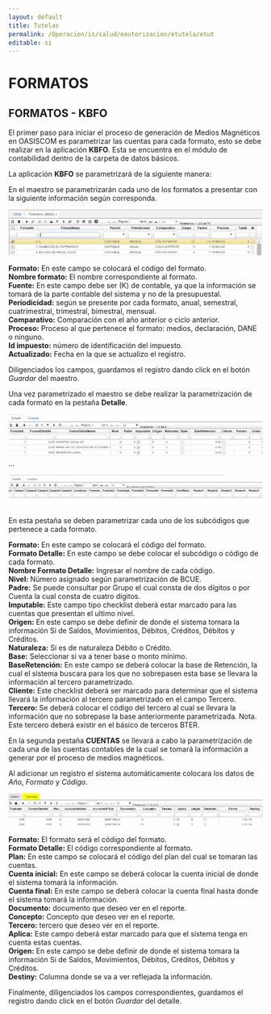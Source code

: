 ```yaml
---
layout: default
title: Tutelas
permalink: /Operacion/is/salud/eautorizacion/etutela/etut
editable: si
---
```


# FORMATOS

## FORMATOS - KBFO

El primer paso para iniciar el proceso de generación de Medios Magnéticos en OASISCOM es parametrizar las cuentas para cada formato, esto se debe realizar en la aplicación **KBFO**. Esta se encuentra en el módulo de contabilidad dentro de la carpeta de datos básicos.

La aplicación **KBFO** se parametrizará de la siguiente manera:

En el maestro se parametrizarán cada uno de los formatos a presentar con la siguiente información según corresponda.

![](KBFO1.png)

**Formato:** En este campo se colocará el código del formato.  
**Nombre formato:** El nombre correspondiente al formato.  
**Fuente:** En este campo debe ser (K) de contable, ya que la información se tomará de la parte contable del sistema y no de la presupuestal.  
**Periodicidad:** según se presente por cada formato, anual, semestral, cuatrimestral, trimestral, bimestral, mensual.  
**Comparativo:** Comparación con el año anterior o ciclo anterior.  
**Proceso:** Proceso al que pertenece el formato: medios, declaración, DANE o ninguno.  
**Id impuesto:** número de identificación del impuesto.  
**Actualizado:** Fecha en la que se actualizo el registro.  

Diligenciados los campos, guardamos el registro dando click en el botón _Guardar_ del maestro.

Una vez parametrizado el maestro se debe realizar la parametrización de cada formato en la pestaña **Detalle**.

![](KBFO2.png)
...

![](KBFO3.png)

En esta pestaña se deben parametrizar cada uno de los subcódigos que pertenece a cada formato.

**Formato:** En este campo se colocará el código del formato.  
**Formato Detalle:** En este campo se debe colocar el subcódigo o código de cada formato.  
**Nombre Formato Detalle:** Ingresar el nombre de cada código.  
**Nivel:** Número asignado según parametrización de BCUE.  
**Padre:** Se puede consultar por Grupo el cual consta de dos dígitos o por Cuenta la cual consta de cuatro dígitos.  
**Imputable:** Este campo tipo checklist deberá estar marcado para las cuentas que presentan el ultimo nivel.  
**Origen:** En este campo se debe definir de donde el sistema tomara la información Si de Saldos, Movimientos, Débitos, Créditos, Débitos y Créditos.  
**Naturaleza:** Si es de naturaleza Débito o Crédito.  
**Base:** Seleccionar si va a tener base o monto mínimo.  
**BaseRetención:** En este campo se deberá colocar la base de Retención, la cual el sistema buscara para los que no sobrepasen esta base se llevara la información al tercero parametrizado.  
**Cliente:** Este checklist deberá ser marcado para determinar que el sistema llevará la información al tercero parametrizado en el campo Tercero.  
**Tercero:** Se deberá colocar el código del tercero al cual se llevara la información que no sobrepase la base anteriormente parametrizada. Nota. Este tercero deberá existir en el básico de terceros BTER.  

En la segunda pestaña **CUENTAS** se llevará a cabo la parametrización de cada una de las cuentas contables de la cual se tomará la información a generar por el proceso de medios magnéticos.

Al adicionar un registro el sistema automáticamente colocara los datos de _Año_, _Formato_ y _Código_.

![](KBFO4.png)

**Formato:** El formato será el código del formato.  
**Formato Detalle:** El código correspondiente al formato.  
**Plan:** En este campo se colocará el código del plan del cual se tomaran las cuentas.  
**Cuenta inicial:** En este campo se deberá colocar la cuenta inicial de donde el sistema tomará la información.  
**Cuenta final:** En este campo se deberá colocar la cuenta final hasta donde el sistema tomará la información.  
**Documento:** documento que deseo ver en el reporte.  
**Concepto:** Concepto que deseo ver en el reporte.  
**Tercero:** tercero que deseo ver en el reporte.  
**Aplica:** Este campo deberá estar marcado para que el sistema tenga en cuenta estas cuentas.  
**Origen:** En este campo se debe definir de donde el sistema tomara la información Si de Saldos, Movimientos, Débitos, Créditos, Débitos y Créditos.  
**Destiny:** Columna donde se va a ver reflejada la información.  

Finalmente, diligenciados los campos correspondientes, guardamos el registro dando click en el botón _Guardar_ del detalle.


